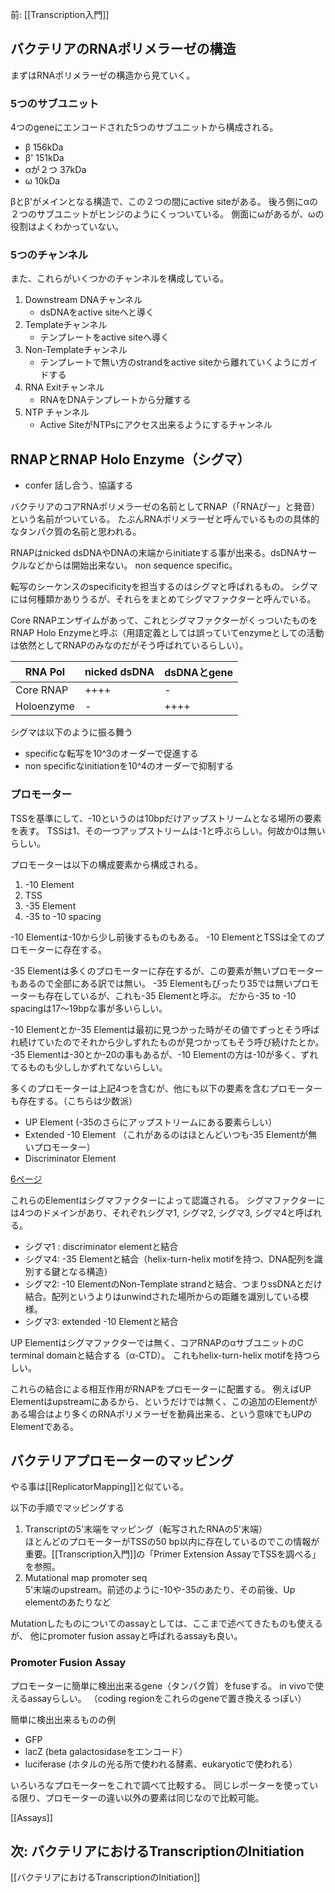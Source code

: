 前: [[Transcription入門]]

## バクテリアのRNAポリメラーゼの構造

まずはRNAポリメラーゼの構造から見ていく。

### 5つのサブユニット

4つのgeneにエンコードされた5つのサブユニットから構成される。

- β 156kDa
- β' 151kDa
- αが２つ 37kDa
- ω 10kDa

βとβ'がメインとなる構造で、この２つの間にactive siteがある。
後ろ側にαの２つのサブユニットがヒンジのようにくっついている。
側面にωがあるが、ωの役割はよくわかっていない。

### 5つのチャンネル

また、これらがいくつかのチャンネルを構成している。

1. Downstream DNAチャンネル
   - dsDNAをactive siteへと導く
2. Templateチャンネル
   - テンプレートをactive siteへ導く
3. Non-Templateチャンネル
   - テンプレートで無い方のstrandをactive siteから離れていくようにガイドする
4. RNA Exitチャンネル
   - RNAをDNAテンプレートから分離する
5. NTP チャンネル
   - Active SiteがNTPsにアクセス出来るようにするチャンネル

## RNAPとRNAP Holo Enzyme（シグマ）

- confer 話し合う、協議する

バクテリアのコアRNAポリメラーゼの名前としてRNAP（「RNAぴー」と発音）という名前がついている。
たぶんRNAポリメラーゼと呼んでいるものの具体的なタンパク質の名前と思われる。

RNAPはnicked dsDNAやDNAの末端からinitiateする事が出来る。dsDNAサークルなどからは開始出来ない。
non sequence specific。

転写のシーケンスのspecificityを担当するのはシグマと呼ばれるもの。
シグマには何種類かありうるが、それらをまとめてシグマファクターと呼んでいる。

Core RNAPエンザイムがあって、これとシグマファクターがくっついたものをRNAP Holo Enzymeと呼ぶ（用語定義としては誤っていてenzymeとしての活動は依然としてRNAPのみなのだがそう呼ばれているらしい）。

| RNA Pol | nicked dsDNA | dsDNAとgene |
| ---- | ---- | ---- |
| Core RNAP | ++++ | - |
| Holoenzyme | - | ++++ |

シグマは以下のように振る舞う

- specificな転写を10^3のオーダーで促進する
- non specificなinitiationを10^4のオーダーで抑制する

### プロモーター

TSSを基準にして、-10というのは10bpだけアップストリームとなる場所の要素を表す。
TSSは1、その一つアップストリームは-1と呼ぶらしい。何故か0は無いらしい。

プロモーターは以下の構成要素から構成される。

1. -10 Element
2. TSS
3. -35 Element 
4. -35 to -10 spacing

-10 Elementは-10から少し前後するものもある。
-10 ElementとTSSは全てのプロモーターに存在する。

-35 Elementは多くのプロモーターに存在するが、この要素が無いプロモーターもあるので全部にある訳では無い。
-35 Elementもぴったり35では無いプロモーターも存在しているが、これも-35 Elementと呼ぶ。
だから-35 to -10 spacingは17〜19bpな事が多いらしい。

-10 Elementとか-35 Elementは最初に見つかった時がその値でずっとそう呼ばれ続けていたのでそれから少しずれたものが見つかってもそう呼び続けたとか。
-35 Elementは-30とか-20の事もあるが、-10 Elementの方は-10が多く、ずれてるものも少ししかずれてないらしい。

多くのプロモーターは上記4つを含むが、他にも以下の要素を含むプロモーターも存在する。（こちらは少数派）

- UP Element (-35のさらにアップストリームにある要素らしい）
- Extended -10 Element （これがあるのはほとんどいつも-35 Elementが無いプロモーター）
- Discriminator Element

[6ページ](https://karino2.github.io/ImageGallery/MolecularBiology728x2.html#lg=1&slide=5)

これらのElementはシグマファクターによって認識される。
シグマファクターには4つのドメインがあり、それぞれシグマ1, シグマ2, シグマ3, シグマ4と呼ばれる。

- シグマ1 : discriminator elementと結合
- シグマ4: -35 Elementと結合（helix-turn-helix motifを持つ、DNA配列を識別する鍵となる構造）
- シグマ2: -10 ElementのNon-Template strandと結合、つまりssDNAとだけ結合。配列というよりはunwindされた場所からの距離を識別している模様。
- シグマ3: extended -10 Elementと結合

UP Elementはシグマファクターでは無く、コアRNAPのαサブユニットのC terminal domainと結合する（α-CTD）。
これもhelix-turn-helix motifを持つらしい。

これらの結合による相互作用がRNAPをプロモーターに配置する。
例えばUP Elementはupstreamにあるから、というだけでは無く、この追加のElementがある場合はより多くのRNAポリメラーゼを動員出来る、という意味でもUPのElementである。

## バクテリアプロモーターのマッピング

やる事は[[ReplicatorMapping]]と似ている。

以下の手順でマッピングする

1. Transcriptの5'末端をマッピング（転写されたRNAの5'末端）  
ほとんどのプロモーターがTSSの50 bp以内に存在しているのでこの情報が重要。[[Transcription入門]]の「Primer Extension AssayでTSSを調べる」を参照。
2. Mutational map promoter seq  
5'末端のupstream。前述のように-10や-35のあたり、その前後、Up elementのあたりなど

Mutationしたものについてのassayとしては、ここまで述べてきたものも使えるが、
他にpromoter fusion assayと呼ばれるassayも良い。

### Promoter Fusion Assay

プロモーターに簡単に検出出来るgene（タンパク質）をfuseする。
in vivoで使えるassayらしい。
（coding regionをこれらのgeneで置き換えるっぽい）

簡単に検出出来るものの例

- GFP
- lacZ (beta galactosidaseをエンコード）
- luciferase (ホタルの光る所で使われる酵素、eukaryoticで使われる）

いろいろなプロモーターをこれで調べて比較する。
同じレポーターを使っている限り、プロモーターの違い以外の要素は同じなので比較可能。

[[Assays]]

## 次: バクテリアにおけるTranscriptionのInitiation

[[バクテリアにおけるTranscriptionのInitiation]]